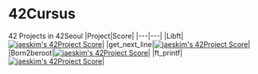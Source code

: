 # 42Cursus
42 Projects in 42Seoul
|Project|Score|
|---|---|
|Libft|[![jaeskim's 42Project Score](https://badge42.herokuapp.com/api/project/jiskim/Libft)](https://github.com/JaeSeoKim/badge42)|
|get_next_line|[![jaeskim's 42Project Score](https://badge42.herokuapp.com/api/project/jiskim/get_next_line)](https://github.com/JaeSeoKim/badge42)|
|Born2beroot|[![jaeskim's 42Project Score](https://badge42.herokuapp.com/api/project/jiskim/Born2beroot)](https://github.com/JaeSeoKim/badge42)|
|ft_printf|[![jaeskim's 42Project Score](https://badge42.herokuapp.com/api/project/jiskim/ft_printf)](https://github.com/JaeSeoKim/badge42)|

